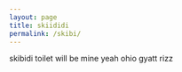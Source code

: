 ```yaml
---
layout: page
title: skiididi 
permalink: /skibi/
---
```


skibidi toilet will be mine yeah ohio gyatt rizz
